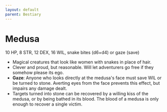 ```yaml
---
layout: default
parent: Bestiary
---
```


# Medusa

10 HP, 8 STR, 12 DEX, 16 WIL, snake bites (d6+d4) or gaze (save)

- Magical creatures that look like women with snakes in place of hair.
- Clever and proud, but reasonable. Will let adventurers go free if they somehow please its ego.
- **Gaze**: Anyone who looks directly at the medusa's face must save WIL or be turned to stone. Averting eyes from the face prevents this effect, but impairs any damage dealt.
- Targets turned into stone can be recovered by a willing kiss of the medusa, or by being bathed in its blood. The blood of a medusa is only enough to recover a single victim.
